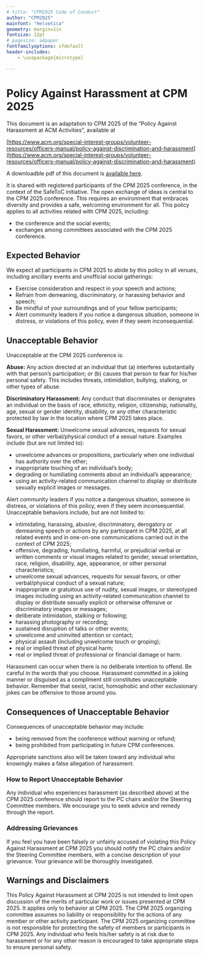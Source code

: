 ```yaml
---
# title: "CPM2025 Code of Conduct"
author: "CPM2025"
mainfont: "Helvetica"
geometry: margin=1in
fontsize: 12pt
# pagesize: a4paper
fontfamilyoptions: sfdefault
header-includes:
    - \usepackage{microtype}

---
```


# Policy Against Harassment at CPM 2025

This document is an adaptation to CPM 2025 of the “Policy Against Harassment at ACM
Activities”, available at

[https://www.acm.org/special-interest-groups/volunteer-resources/officers-manual/policy-against-discrimination-and-harassment](https://www.acm.org/special-interest-groups/volunteer-resources/officers-manual/policy-against-discrimination-and-harassment)

A downloadble pdf of this document is [available here](img/coc.pdf).

It is shared with registered participants of the CPM 2025 conference, in the context of the
SafeToC initiative. The open exchange of ideas is central to the CPM 2025 conference. This
requires an environment that embraces diversity and provides a safe, welcoming
environment for all. This policy applies to all activities related with CPM 2025, including:

- the conference and the social events;
- exchanges among committees associated with the CPM 2025 conference.

## Expected Behavior

We expect all participants in CPM 2025 to abide by this policy in all venues, including
ancillary events and unofficial social gatherings:

- Exercise consideration and respect in your speech and actions;
- Refrain from demeaning, discriminatory, or harassing behavior and speech;
- Be mindful of your surroundings and of your fellow participants;
- Alert community leaders if you notice a dangerous situation, someone in distress, or
violations of this policy, even if they seem inconsequential.

## Unacceptable Behavior

Unacceptable at the CPM 2025 conference is:

**Abuse:** Any action directed at an individual that (a) interferes substantially with that person’s
participation; or (b) causes that person to fear for his/her personal safety. This includes
threats, intimidation, bullying, stalking, or other types of abuse.

**Discriminatory Harassment:** Any conduct that discriminates or denigrates an individual on
the basis of race, ethnicity, religion, citizenship, nationality, age, sexual or gender identity,
disability, or any other characteristic protected by law in the location where CPM 2025 takes
place.

**Sexual Harassment:** Unwelcome sexual advances, requests for sexual favors, or other
verbal/physical conduct of a sexual nature. Examples include (but are not limited to):

- unwelcome advances or propositions, particularly when one individual has authority
over the other;
- inappropriate touching of an individual’s body;
- degrading or humiliating comments about an individual’s appearance;
- using an activity-related communication channel to display or distribute sexually
explicit images or messages.

Alert community leaders if you notice a dangerous situation, someone in distress, or
violations of this policy, even if they seem inconsequential. Unacceptable behaviors include,
but are not limited to:

- intimidating, harassing, abusive, discriminatory, derogatory or demeaning speech or
actions by any participant in CPM 2025, at all related events and in one-on-one
communications carried out in the context of CPM 2025;
- offensive, degrading, humiliating, harmful, or prejudicial verbal or written comments
or visual images related to gender, sexual orientation, race, religion, disability, age,
appearance, or other personal characteristics;
- unwelcome sexual advances, requests for sexual favors, or other verbal/physical
conduct of a sexual nature;
- inappropriate or gratuitous use of nudity, sexual images, or stereotyped images
including using an activity-related communication channel to display or distribute
sexually explicit or otherwise offensive or discriminatory images or messages;
- deliberate intimidation, stalking or following;
- harassing photography or recording;
- sustained disruption of talks or other events;
- unwelcome and uninvited attention or contact;
- physical assault (including unwelcome touch or groping);
- real or implied threat of physical harm;
- real or implied threat of professional or financial damage or harm.

Harassment can occur when there is no deliberate intention to offend. Be careful in the
words that you choose. Harassment committed in a joking manner or disguised as a
compliment still constitutes unacceptable behavior. Remember that sexist, racist,
homophobic and other exclusionary jokes can be offensive to those around you.

## Consequences of Unacceptable Behavior

Consequences of unacceptable behavior may include:

- being removed from the conference without warning or refund;
- being prohibited from participating in future CPM conferences.

Appropriate sanctions also will be taken toward any individual who knowingly makes a false
allegation of harassment.

### How to Report Unacceptable Behavior

Any individual who experiences harassment (as described above) at the CPM 2025
conference should report to the PC chairs and/or the Steering Committee members. We
encourage you to seek advice and remedy through the report.

### Addressing Grievances

If you feel you have been falsely or unfairly accused of violating this Policy Against
Harassment at CPM 2025 you should notify the PC chairs and/or the Steering Committee
members, with a concise description of your grievance. Your grievance will be thoroughly
investigated.

## Warnings and Disclaimers

This Policy Against Harassment at CPM 2025 is not intended to limit open discussion of the
merits of particular work or issues presented at CPM 2025. It applies only to behavior at
CPM 2025. The CPM 2025 organizing committee assumes no liability or responsibility for
the actions of any member or other activity participant. The CPM 2025 organizing committee
is not responsible for protecting the safety of members or participants in CPM 2025. Any
individual who feels his/her safety is at risk due to harassment or for any other reason is
encouraged to take appropriate steps to ensure personal safety.
